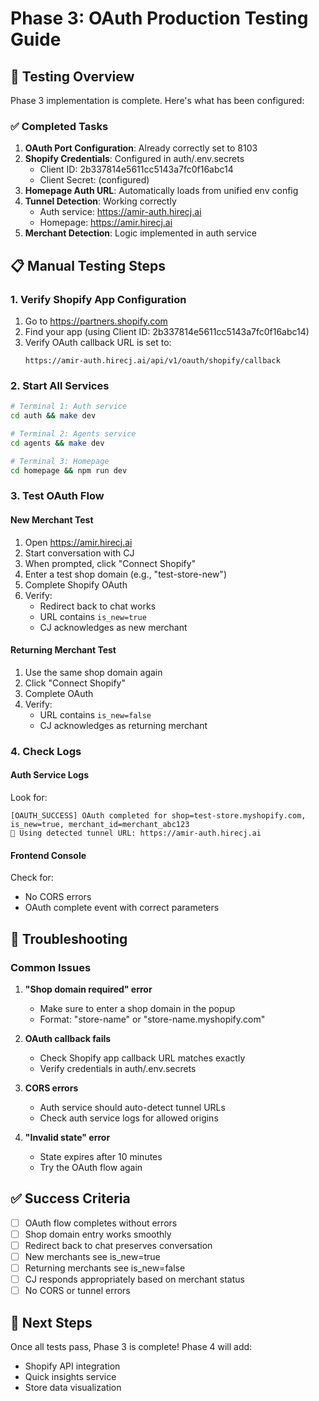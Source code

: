 # Phase 3: OAuth Production Testing Guide

## 🎯 Testing Overview

Phase 3 implementation is complete. Here's what has been configured:

### ✅ Completed Tasks
1. **OAuth Port Configuration**: Already correctly set to 8103
2. **Shopify Credentials**: Configured in auth/.env.secrets
   - Client ID: 2b337814e5611cc5143a7fc0f16abc14
   - Client Secret: (configured)
3. **Homepage Auth URL**: Automatically loads from unified env config
4. **Tunnel Detection**: Working correctly
   - Auth service: https://amir-auth.hirecj.ai
   - Homepage: https://amir.hirecj.ai
5. **Merchant Detection**: Logic implemented in auth service

## 📋 Manual Testing Steps

### 1. Verify Shopify App Configuration
1. Go to https://partners.shopify.com
2. Find your app (using Client ID: 2b337814e5611cc5143a7fc0f16abc14)
3. Verify OAuth callback URL is set to:
   ```
   https://amir-auth.hirecj.ai/api/v1/oauth/shopify/callback
   ```

### 2. Start All Services
```bash
# Terminal 1: Auth service
cd auth && make dev

# Terminal 2: Agents service  
cd agents && make dev

# Terminal 3: Homepage
cd homepage && npm run dev
```

### 3. Test OAuth Flow

#### New Merchant Test
1. Open https://amir.hirecj.ai
2. Start conversation with CJ
3. When prompted, click "Connect Shopify"
4. Enter a test shop domain (e.g., "test-store-new")
5. Complete Shopify OAuth
6. Verify:
   - Redirect back to chat works
   - URL contains `is_new=true`
   - CJ acknowledges as new merchant

#### Returning Merchant Test
1. Use the same shop domain again
2. Click "Connect Shopify"
3. Complete OAuth
4. Verify:
   - URL contains `is_new=false`
   - CJ acknowledges as returning merchant

### 4. Check Logs

#### Auth Service Logs
Look for:
```
[OAUTH_SUCCESS] OAuth completed for shop=test-store.myshopify.com, is_new=true, merchant_id=merchant_abc123
📡 Using detected tunnel URL: https://amir-auth.hirecj.ai
```

#### Frontend Console
Check for:
- No CORS errors
- OAuth complete event with correct parameters

## 🐛 Troubleshooting

### Common Issues

1. **"Shop domain required" error**
   - Make sure to enter a shop domain in the popup
   - Format: "store-name" or "store-name.myshopify.com"

2. **OAuth callback fails**
   - Check Shopify app callback URL matches exactly
   - Verify credentials in auth/.env.secrets

3. **CORS errors**
   - Auth service should auto-detect tunnel URLs
   - Check auth service logs for allowed origins

4. **"Invalid state" error**
   - State expires after 10 minutes
   - Try the OAuth flow again

## ✅ Success Criteria

- [ ] OAuth flow completes without errors
- [ ] Shop domain entry works smoothly
- [ ] Redirect back to chat preserves conversation
- [ ] New merchants see is_new=true
- [ ] Returning merchants see is_new=false
- [ ] CJ responds appropriately based on merchant status
- [ ] No CORS or tunnel errors

## 🚀 Next Steps

Once all tests pass, Phase 3 is complete! Phase 4 will add:
- Shopify API integration
- Quick insights service
- Store data visualization